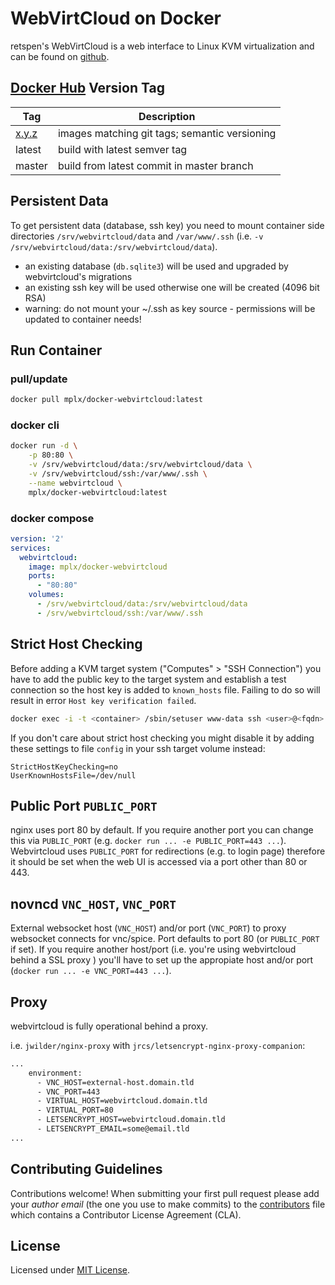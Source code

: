 # WebVirtCloud on Docker

retspen's WebVirtCloud is a web interface to Linux KVM virtualization and can be found on [github](https://github.com/retspen/webvirtcloud).

## [Docker Hub](https://hub.docker.com/r/mplx/docker-webvirtcloud/) Version Tag

Tag                                                                           | Description
----------------------------------------------------------------------------- | -----------
[x.y.z](https://github.com/mplx/docker-webvirtcloud/blob/master/CHANGELOG.md) | images matching git tags; semantic versioning
latest                                                                        | build with latest semver tag
master                                                                        | build from latest commit in master branch

## Persistent Data

To get persistent data (database, ssh key) you need to mount container side directories `/srv/webvirtcloud/data` and `/var/www/.ssh` (i.e. `-v /srv/webvirtcloud/data:/srv/webvirtcloud/data`).

- an existing database (`db.sqlite3`) will be used and upgraded by webvirtcloud's migrations
- an existing ssh key will be used otherwise one will be created (4096 bit RSA)
- warning: do not mount your ~/.ssh as key source - permissions will be updated to container needs!

## Run Container

### pull/update

```bash
docker pull mplx/docker-webvirtcloud:latest
```

### docker cli

```bash    
docker run -d \
    -p 80:80 \
    -v /srv/webvirtcloud/data:/srv/webvirtcloud/data \
    -v /srv/webvirtcloud/ssh:/var/www/.ssh \
    --name webvirtcloud \
    mplx/docker-webvirtcloud:latest
```

### docker compose

```yml
version: '2'
services:
  webvirtcloud:
    image: mplx/docker-webvirtcloud
    ports:
      - "80:80"
    volumes:
      - /srv/webvirtcloud/data:/srv/webvirtcloud/data
      - /srv/webvirtcloud/ssh:/var/www/.ssh
```

## Strict Host Checking

Before adding a KVM target system ("Computes" > "SSH Connection") you have to add the public key to the target system and establish a test connection so the host key is added to `known_hosts` file. Failing to do so will result in error `Host key verification failed`.

```bash
docker exec -i -t <container> /sbin/setuser www-data ssh <user>@<fqdn>
```

If you don't care about strict host checking you might disable it by adding these settings to file `config` in your ssh target volume instead:

```
StrictHostKeyChecking=no
UserKnownHostsFile=/dev/null
```

## Public Port `PUBLIC_PORT`

nginx uses port 80 by default. If you require another port you can change this via `PUBLIC_PORT` (e.g. `docker run ... -e PUBLIC_PORT=443 ...`). Webvirtcloud uses `PUBLIC_PORT` for redirections (e.g. to login page) therefore it should be set when the web UI is accessed via a port other than 80 or 443.

## novncd `VNC_HOST`, `VNC_PORT`

External websocket host (`VNC_HOST`) and/or port (`VNC_PORT`) to proxy websocket connects for vnc/spice. Port defaults to port 80 (or `PUBLIC_PORT` if set). If you require another host/port (i.e. you're using webvirtcloud behind a SSL proxy ) you'll have to set up the appropiate host and/or port (`docker run ... -e VNC_PORT=443 ...`).

## Proxy

webvirtcloud is fully operational behind a proxy.

i.e. `jwilder/nginx-proxy` with `jrcs/letsencrypt-nginx-proxy-companion`:

```bash
...
    environment:
      - VNC_HOST=external-host.domain.tld
      - VNC_PORT=443
      - VIRTUAL_HOST=webvirtcloud.domain.tld
      - VIRTUAL_PORT=80
      - LETSENCRYPT_HOST=webvirtcloud.domain.tld
      - LETSENCRYPT_EMAIL=some@email.tld
...
```

## Contributing Guidelines

Contributions welcome! When submitting your first pull request please add your _author email_ (the one you use to make commits) to the [contributors](CONTRIBUTORS) file which contains a Contributor License Agreement (CLA).

## License

Licensed under [MIT License](LICENSE).

